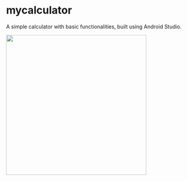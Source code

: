 # mycalculator
A simple calculator with basic functionalities, built using Android Studio.

<img src="https://i.imgur.com/gKIG4eS.png" width="380">
